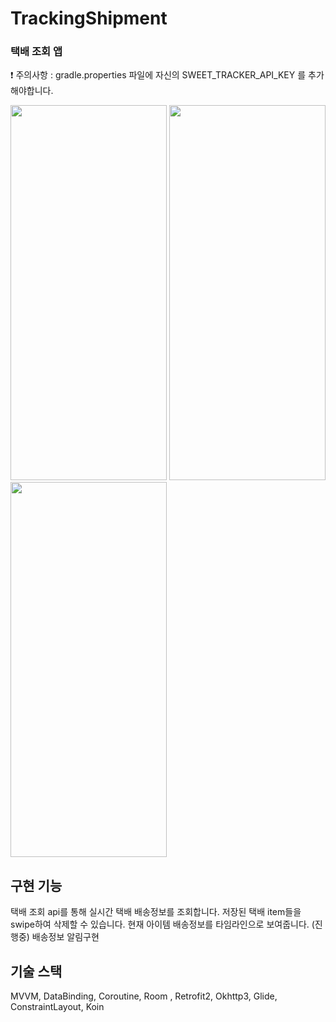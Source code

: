 # TrackingShipment
### 택배 조회 앱

❗ 주의사항 : gradle.properties 파일에 자신의 SWEET_TRACKER_API_KEY 를 추가해야합니다.

<p>
  <img src="https://user-images.githubusercontent.com/63052973/137572719-13cf074d-f890-46cd-a9f5-f9ecb18d8f5e.png" width="250" height="600">
  <img src="https://user-images.githubusercontent.com/63052973/137572716-f7f20fa5-5401-400a-b7dd-958a6bd18315.png" width="250" height="600">
  <img src="https://user-images.githubusercontent.com/63052973/137572735-614e48b0-8c31-4a9c-862e-fbea11631658.png" width="250" height="600">
</p>



## 구현 기능
택배 조회 api를 통해 실시간 택배 배송정보를 조회합니다.
저장된 택배 item들을 swipe하여 삭제할 수 있습니다.
현재 아이템 배송정보를 타임라인으로 보여줍니다.
(진행중) 배송정보 알림구현

## 기술 스택
MVVM, DataBinding, Coroutine, Room , Retrofit2, Okhttp3, Glide, ConstraintLayout, Koin
